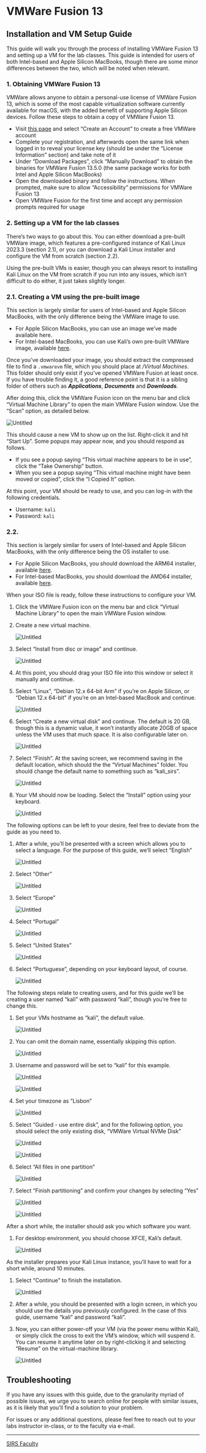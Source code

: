 
# VMWare Fusion 13 
## Installation and VM Setup Guide

This guide will walk you through the process of installing VMWare Fusion 13 and setting up a VM for the lab classes. This guide is intended for users of both Intel-based and Apple Silicon MacBooks, though there are some minor differences between the two, which will be noted when relevant.

### 1. Obtaining VMWare Fusion 13

VMWare allows anyone to obtain a personal-use license of VMWare Fusion 13, which is some of the most capable virtualization software currently available for macOS, with the added benefit of supporting Apple Silicon devices. Follow these steps to obtain a copy of VMWare Fusion 13.

- Visit [this page](https://customerconnect.vmware.com/en/evalcenter?p=fusion-player-personal-13) and select “Create an Account” to create a free VMWare account
- Complete your registration, and afterwards open the same link when logged in to reveal your license key (should be under the “License Information” section) and take note of it
- Under “Download Packages”, click “Manually Download” to obtain the binaries for VMWare Fusion 13.5.0 (the same package works for both Intel and Apple Silicon MacBooks)
- Open the downloaded binary and follow the instructions. When prompted, make sure to allow “Accessibility” permissions for VMWare Fusion 13
- Open VMWare Fusion for the first time and accept any permission prompts required for usage

### 2. Setting up a VM for the lab classes

There’s two ways to go about this. You can either download a pre-built VMWare image, which features a pre-configured instance of Kali Linux 2023.3 (section 2.1), or you can download a Kali Linux installer and configure the VM from scratch (section 2.2).

Using the pre-built VMs is easier, though you can always resort to installing Kali Linux on the VM from scratch if you run into any issues, which isn’t difficult to do either, it just takes slightly longer.

### 2.1. Creating a VM using the pre-built image

This section is largely similar for users of Intel-based and Apple Silicon MacBooks, with the only difference being the VMWare image to use.

<!-- TODO: INSERT VM IMAGE LINK -->
- For Apple Silicon MacBooks, you can use an image we’ve made available here. 
- For Intel-based MacBooks, you can use Kali’s own pre-built VMWare image, available [here](https://cdimage.kali.org/kali-2023.3/kali-linux-2023.3-vmware-amd64.7z).

Once you’ve downloaded your image, you should extract the compressed file to find a `.vmwarevm` file, which you should place at *<username>/Virtual Machines*. This folder should only exist if you've opened VMWare Fusion at least once. If you have trouble finding it, a good reference point is that it is a sibling folder of others such as *************Applications*************, *********Documents********* and *********Downloads*********.

After doing this, click the VMWare Fusion icon on the menu bar and click “Virtual Machine Library” to open the main VMWare Fusion window. Use the “Scan” option, as detailed below.

![Untitled](images/0.png)

This should cause a new VM to show up on the list. Right-click it and hit “Start Up”. Some popups may appear now, and you should respond as follows.

- If you see a popup saying “This virtual machine appears to be in use”, click the “Take Ownership” button.
- When you see a popup saying “This virtual machine might have been moved or copied”, click the “I Copied It” option.

At this point, your VM should be ready to use, and you can log-in with the following credentials.

- Username: `kali`
- Password: `kali`

### 2.2.

This section is largely similar for users of Intel-based and Apple Silicon MacBooks, with the only difference being the OS installer to use.

- For Apple Silicon MacBooks, you should download the ARM64 installer, available [here](https://cdimage.kali.org/kali-2023.3/kali-linux-2023.3-installer-arm64.iso).
- For Intel-based MacBooks, you should download the AMD64 installer, available [here](https://cdimage.kali.org/kali-2023.3/kali-linux-2023.3-installer-amd64.iso).

When your ISO file is ready, follow these instructions to configure your VM.

1. Click the VMWare Fusion icon on the menu bar and click “Virtual Machine Library” to open the main VMWare Fusion window.
2. Create a new virtual machine.
    
    ![Untitled](images/1.png)
    
3. Select “Install from disc or image” and continue.
    
    ![Untitled](images/2.png)
    
4. At this point, you should drag your ISO file into this window or select it manually and continue.
5. Select “Linux”, “Debian 12.x 64-bit Arm” if you’re on Apple Silicon, or “Debian 12.x 64-bit” if you’re on an Intel-based MacBook and continue.
    
    ![Untitled](images/3.png)
    
6. Select “Create a new virtual disk” and continue. The default is 20 GB, though this is a dynamic value, it won’t instantly allocate 20GB of space unless the VM uses that much space. It is also configurable later on.
    
    ![Untitled](images/4.png)
    
7. Select “Finish”. At the saving screen, we recommend saving in the default location, which should the the “Virtual Machines” folder. You should change the default name to something such as “kali_sirs”.
    
    ![Untitled](images/5.png)
    
8. Your VM should now be loading. Select the “Install” option using your keyboard.
    
    ![Untitled](images/6.png)
    

The following options can be left to your desire, feel free to deviate from the guide as you need to.

1. After a while, you’ll be presented with a screen which allows you to select a language. For the purpose of this guide, we’ll select “English”
    
    ![Untitled](images/7.png)
    
2. Select “Other”
    
    ![Untitled](images/8.png)
    
3. Select “Europe”
    
    ![Untitled](images/9.png)
    
4. Select “Portugal”
    
    ![Untitled](images/10.png)
    
5. Select “United States”
    
    ![Untitled](images/11.png)
    
6. Select “Portuguese”, depending on your keyboard layout, of course.
    
    ![Untitled](images/12.png)
    

The following steps relate to creating users, and for this guide we’ll be creating a user named “kali” with password “kali”, though you’re free to change this.

1. Set your VMs hostname as “kali”, the default value.
    
    ![Untitled](images/13.png)
    
2. You can omit the domain name, essentially skipping this option.
    
    ![Untitled](images/14.png)
    
3. Username and password will be set to “kali” for this example.
    
    ![Untitled](images/15.png)
    
    ![Untitled](images/16.png)
    
4. Set your timezone as “Lisbon”
    
    ![Untitled](images/17.png)
    
5. Select “Guided - use entire disk”, and for the following option, you should select the only existing disk, “VMWare Virtual NVMe Disk”
    
    ![Untitled](images/18.png)
    
    ![Untitled](images/19.png)
    
6. Select “All files in one partition”
    
    ![Untitled](images/20.png)
    
7. Select “Finish partitioning” and confirm your changes by selecting “Yes”
    
    ![Untitled](images/21.png)
    
    ![Untitled](images/22.png)
    

After a short while, the installer should ask you which software you want.

1. For desktop environment, you should choose XFCE, Kali’s default.
    
    ![Untitled](images/23.png)
    

As the installer prepares your Kali Linux instance, you’ll have to wait for a short while, around 10 minutes. 

1. Select “Continue” to finish the installation.
    
    ![Untitled](images/24.png)
    
2. After a while, you should be presented with a login screen, in which you should use the details you previously configured. In the case of this guide, username “kali” and password “kali”.
3. Now, you can either power-off your VM (via the power menu within Kali), or simply click the cross to exit the VM’s window, which will suspend it. You can resume it anytime later on by right-clicking it and selecting “Resume” on the virtual-machine library.

    ![Untitled](images/25.png)
    
## Troubleshooting

If you have any issues with this guide, due to the granularity myriad of possible issues, we urge you to search online for people with similar issues, as it is likely that you’ll find a solution to your problem.

For issues or any additional questions, please feel free to reach out to your labs instructor in-class, or to the faculty via e-mail.

----

[SIRS Faculty](mailto:meic-sirs@disciplinas.tecnico.ulisboa.pt)
